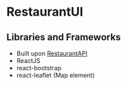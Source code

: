 # RestaurantUI 

## Libraries and Frameworks
- Built upon [RestaurantAPI](https://github.com/coderharsh02/restaurantAPI) 
- ReactJS
- react-bootstrap 
- react-leaflet (Map element)